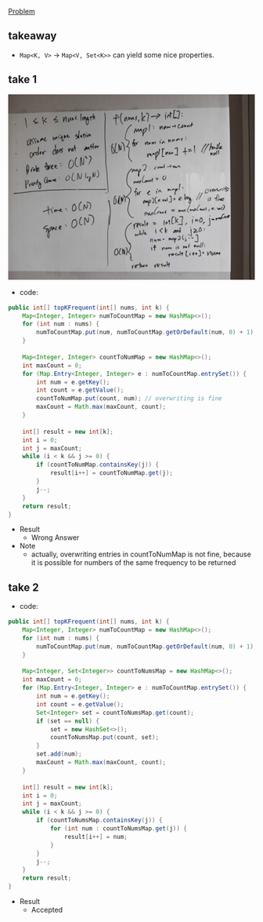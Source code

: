 [Problem](https://leetcode.com/problems/top-k-frequent-elements/)

## takeaway
- `Map<K, V>` -> `Map<V, Set<K>>` can yield some nice properties.

## take 1
![](img-1.jpg)
- code:
```java
public int[] topKFrequent(int[] nums, int k) {
    Map<Integer, Integer> numToCountMap = new HashMap<>();
    for (int num : nums) {
        numToCountMap.put(num, numToCountMap.getOrDefault(num, 0) + 1);
    }

    Map<Integer, Integer> countToNumMap = new HashMap<>();
    int maxCount = 0;
    for (Map.Entry<Integer, Integer> e : numToCountMap.entrySet()) {
        int num = e.getKey();
        int count = e.getValue();
        countToNumMap.put(count, num); // overwriting is fine
        maxCount = Math.max(maxCount, count);
    }

    int[] result = new int[k];
    int i = 0;
    int j = maxCount;
    while (i < k && j >= 0) {
        if (countToNumMap.containsKey(j)) {
            result[i++] = countToNumMap.get(j);
        }
        j--;
    }
    return result;
}
```
- Result
    - Wrong Answer
- Note
    - actually, overwriting entries in countToNumMap is not fine, because it
      is possible for numbers of the same frequency to be returned

## take 2
- code:
```java
public int[] topKFrequent(int[] nums, int k) {
    Map<Integer, Integer> numToCountMap = new HashMap<>();
    for (int num : nums) {
        numToCountMap.put(num, numToCountMap.getOrDefault(num, 0) + 1);
    }
    
    Map<Integer, Set<Integer>> countToNumsMap = new HashMap<>();
    int maxCount = 0;
    for (Map.Entry<Integer, Integer> e : numToCountMap.entrySet()) {
        int num = e.getKey();
        int count = e.getValue();
        Set<Integer> set = countToNumsMap.get(count);
        if (set == null) {
            set = new HashSet<>();
            countToNumsMap.put(count, set);
        }
        set.add(num);
        maxCount = Math.max(maxCount, count);
    }

    int[] result = new int[k];
    int i = 0;
    int j = maxCount;
    while (i < k && j >= 0) {
        if (countToNumsMap.containsKey(j)) {
            for (int num : countToNumsMap.get(j)) {
                result[i++] = num;
            }
        }
        j--;
    }
    return result;
}
```
- Result
    - Accepted

